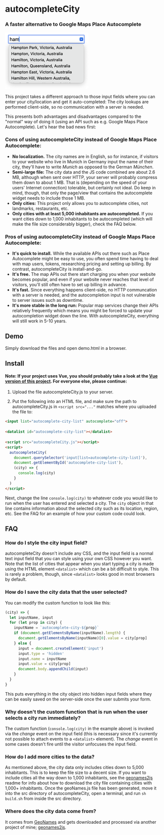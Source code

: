 # autocompleteCity

### A faster alternative to Google Maps Place Autocomplete

<img src="./screenshot.png" width="273" height="185" alt="Input field with autocomplete" />

This project takes a different approach to those input fields where you can enter your city/location and get it auto-completed: The city lookups are performed client-side, so no communication with a server is needed.

This presents both advantages and disadvantages compared to the "normal" way of doing it (using an API such as e.g. Google Maps Place Autocomplete). Let's hear the bad news first:

### Cons of using autocompleteCity instead of Google Maps Place Autocomplete:

- **No localization.** The city names are in English, so for instance, if visitors to your website who live in Munich in Germany input the name of their city, they'll have to write *Munich* as opposed to the German *München*.
- **Semi-large file:** The city data and the JS code combined are about 2.6 MB, although when sent over HTTP, your server will probably compress them down to about 1 MB. That is (depending on the speed of your users' Internet connection) tolerable, but certainly not ideal. Do keep in mind, though, that only the page/view that contains the autocomplete widget needs to include those 1 MB.
- **Only cities:** This project only allows you to autocomplete cities, not landmarks, restaurants, etc.
- **Only cities with at least 5,000 inhabitants are autocompleted.** If you want cities down to 1,000 inhabitants to be autocompleted (which will make the file size considerably bigger), check the FAQ below.

### Pros of using autocompleteCity instead of Google Maps Place Autocomplete:

- **It's quick to install.** While the available APIs out there such as Place Autocomplete might be easy to use, you often spend time having to deal with map users, tokens, researching pricing and setting up billing. By contrast, autocompleteCity is install-and-go.
- **It's free.** The map APIs out there start charging you when your website becomes popular, and even if your website never reaches that level of visitors, you'll still often have to set up billing in advance.
- **It's fast.** Since everything happens client-side, no HTTP communcation with a server is needed, and the autocompletion input is not vulnerable to server issues such as downtime.
- **It's more stable in the long run:** Popular map services change their APIs relatively frequently which means you might be forced to update your autocompletion widget down the line. With autocompleteCity, everything will still work in 5-10 years.

## Demo

Simply download the files and open demo.html in a browser.

## Install

#### **Note: If your project uses Vue, you should probably take a look at the [Vue version of this project](https://github.com/kode95/vueAutocompleteCity). For everyone else, please continue:**

1. Upload the file autocompleteCity.js to your server.

1. Put the following into an HTML file, and make sure the path to autocompleteCity.js in ```<script src="..."``` matches where you uploaded the file to:

```html
<input list="autocomplete-city-list" autocomplete="off">

<datalist id="autocomplete-city-list"></datalist>

<script src="autocompleteCity.js"></script>
<script>
  autocompleteCity(
    document.querySelector('input[list=autocomplete-city-list]'),
    document.getElementById('autocomplete-city-list'),
    (city) => {
      console.log(city)
    }
  )
</script>
```

Next, change the line ```console.log(city)``` to whatever code you would like to run when the user has entered and selected a city. The ```city``` object in that line contains information about the selected city such as its location, region, etc. See the FAQ for an example of how your custom code could look.

## FAQ

### How do I style the city input field?

autocompleteCity doesn't include any CSS, and the input field is a normal text input field that you can style using your own CSS however you want. Note that the list of cities that appear when you start typing a city is made using the HTML element ```<datalist>``` which can be a bit difficult to style. This is rarely a problem, though, since ```<datalist>``` looks good in most browsers by default.

### How do I save the city data that the user selected?

You can modify the custom function to look like this:
```js
(city) => {
  let inputName, input
  for (let prop in city) {
    inputName = `autocomplete-city-${prop}`
    if (document.getElementsByName(inputName).length) {
      document.getElementsByName(inputName)[0].value = city[prop]
    } else {
      input = document.createElement('input')
      input.type = 'hidden'
      input.name = inputName
      input.value = city[prop]
      document.body.appendChild(input)
    }
  }
}
```
This puts everything in the city object into hidden input fields where they can be easily saved on the server-side once the user submits your form.

### Why doesn't the custom function that is run when the user selects a city run immediately?

The custom function (```console.log(city)``` in the example above) is invoked via the *change* event on the input field (this is necessary since it's currently not possible to attach events to a ```<datalist>``` element). The *change* event in some cases doesn't fire until the visitor unfocuses the input field.

### How do I add more cities to the data?

As mentioned above, the city data only includes cities down to 5,000 inhabitants. This is to keep the file size to a decent size. If you want to include cities all the way down to 1,000 inhabitants, see the [geonames2js](https://github.com/kode95/geonames2js) readme for info about how to download the city file containing cities with 1,000+ inhabitants. Once the geoNames.js file has been generated, move it into the src directory of autocompleteCity, open a terminal, and run ```sh build.sh``` from inside the src directory.

### Where does the city data come from?

It comes from [GeoNames](https://www.geonames.org/) and gets downloaded and processed via another project of mine; [geonames2js](https://github.com/kode95/geonames2js).
